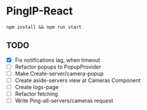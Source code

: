 # PingIP-React
```
npm install && npm run start
```

## TODO
- [x] Fix notifications lag, when timeout
- [ ] Refactor popups to PopupProvider
- [ ] Make Create-server/camera-popup
- [ ] Create aside-servers view at Cameras Component
- [ ] Create logs-page
- [ ] Refactor fetching
- [ ] Write Ping-all-servers/cameras request

